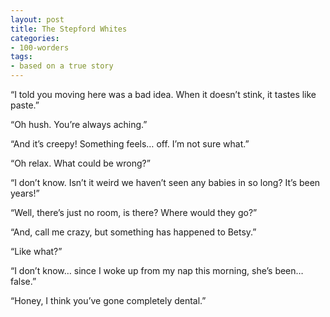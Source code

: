 ```yaml
---
layout: post
title: The Stepford Whites
categories:
- 100-worders
tags:
- based on a true story
---
```

“I told you moving here was a bad idea. When it doesn’t stink, it tastes like paste.”

“Oh hush. You’re always aching.”

“And it’s creepy! Something feels… off. I’m not sure what.”

“Oh relax. What could be wrong?”

“I don’t know. Isn’t it weird we haven’t seen any babies in so long? It’s been years!”

“Well, there’s just no room, is there? Where would they go?”

“And, call me crazy, but something has happened to Betsy.”

“Like what?”

“I don’t know… since I woke up from my nap this morning, she’s been… false.”

“Honey, I think you’ve gone completely dental.”
